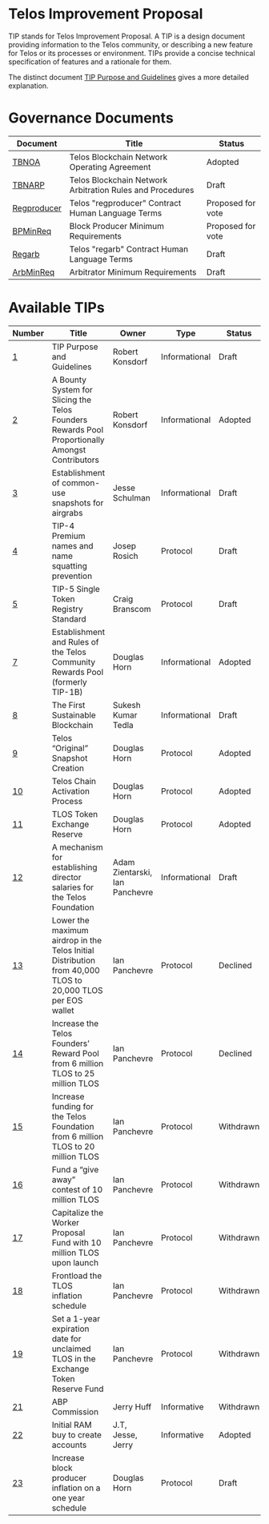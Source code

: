 # Telos Improvement Proposal
TIP stands for Telos Improvement Proposal. A TIP is a design document
providing information to the Telos community, or describing a new feature for
Telos or its processes or environment. TIPs provide a concise
technical specification of features and a rationale for them.

The distinct document [TIP Purpose and Guidelines](tip-0001.md) gives a more
detailed explanation.

# Governance Documents

Document           | Title                                                    | Status
-------------------|----------------------------------------------------------|------------------
[TBNOA](TelosOperatingAgreement.md)  | Telos Blockchain Network Operating Agreement | Adopted
[TBNARP](TBNARP.md) | Telos Blockchain Network Arbitration Rules and Procedures | Draft
[Regproducer](Regproducer.md) | Telos "regproducer" Contract Human Language Terms | Proposed for vote
[BPMinReq](BPMinReq.md) | Block Producer Minimum Requirements | Proposed for vote
[Regarb](Regarb.md) | Telos "regarb" Contract Human Language Terms | Draft
[ArbMinReq](ArbMinReq.md) | Arbitrator Minimum Requirements | Draft

# Available TIPs

Number             | Title                                                    | Owner             | Type           | Status
-------------------|----------------------------------------------------------|-------------------|----------------|--------
[1](tip-0001.md)  | TIP Purpose and Guidelines | Robert Konsdorf      | Informational  | Draft
[2](tip-0002.md)  | A Bounty System for Slicing the Telos Founders Rewards Pool Proportionally Amongst Contributors | Robert Konsdorf  | Informational | Adopted
[3](tip-0003.md)  | Establishment of common-use snapshots for airgrabs | Jesse Schulman | Informational | Draft
[4](tip-0004.md)  | TIP-4 Premium names and name squatting prevention | Josep Rosich | Protocol | Draft
[5](tip-0005.md)  | TIP-5 Single Token Registry Standard | Craig Branscom | Protocol | Draft
[7](tip-0007.md)  | Establishment and Rules of the Telos Community Rewards Pool (formerly TIP-1B) | Douglas Horn | Informational | Adopted
[8](tip-0008.md)  | The First Sustainable Blockchain | Sukesh Kumar Tedla | Informational | Draft
[9](tip-0009.md)  | Telos “Original” Snapshot Creation | Douglas Horn | Protocol | Adopted
[10](tip-0010.md)  | Telos Chain Activation Process | Douglas Horn | Protocol | Adopted
[11](tip-0011.md)  | TLOS Token Exchange Reserve | Douglas Horn | Protocol | Adopted
[12](tip-0012.md)  | A mechanism for establishing director salaries for the Telos Foundation | Adam Zientarski, Ian Panchevre | Informational | Draft
[13](tip-0013.md)  | Lower the maximum airdrop in the Telos Initial Distribution from 40,000 TLOS to 20,000 TLOS per EOS wallet | Ian Panchevre | Protocol | Declined
[14](tip-0014.md)  | Increase the Telos Founders’ Reward Pool from 6 million TLOS to 25 million TLOS | Ian Panchevre | Protocol | Declined
[15](tip-0015.md)  | Increase funding for the Telos Foundation from 6 million TLOS to 20 million TLOS | Ian Panchevre | Protocol | Withdrawn
[16](tip-0016.md)  | Fund a “give away” contest of 10 million TLOS | Ian Panchevre | Protocol | Withdrawn
[17](tip-0017.md)  | Capitalize the Worker Proposal Fund with 10 million TLOS upon launch | Ian Panchevre | Protocol | Withdrawn
[18](tip-0018.md)  | Frontload the TLOS inflation schedule | Ian Panchevre | Protocol | Withdrawn
[19](tip-0019.md)  | Set a 1-year expiration date for unclaimed TLOS in the Exchange Token Reserve Fund | Ian Panchevre | Protocol | Withdrawn
[21](tip-0021.md) | ABP Commission | Jerry Huff | Informative | Withdrawn
[22](tip-0022.md) | Initial RAM buy to create accounts | J.T, Jesse, Jerry |Informative | Adopted
[23](tip-0023.md) | Increase block producer inflation on a one year schedule | Douglas Horn | Protocol | Draft
